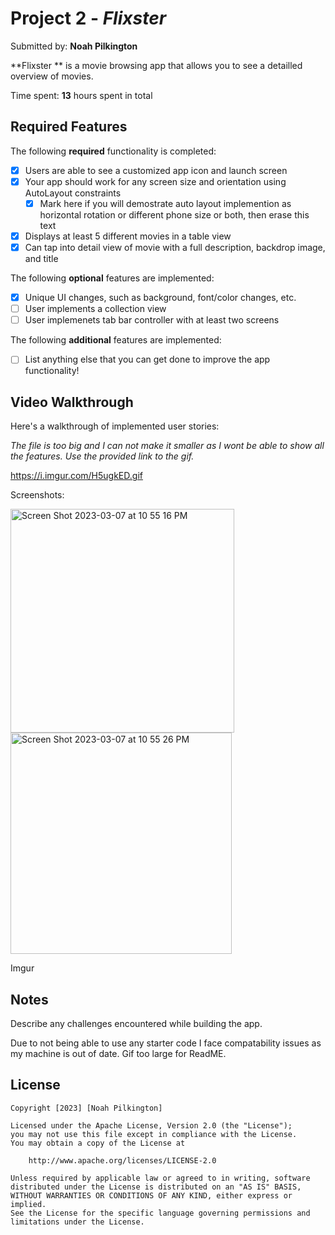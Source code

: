 # Project 2 - *Flixster*

Submitted by: **Noah Pilkington**

**Flixster ** is a movie browsing app that allows you to see a detailled overview of movies.

Time spent: **13** hours spent in total

## Required Features

The following **required** functionality is completed:

- [x] Users are able to see a customized app icon and launch screen
- [x] Your app should work for any screen size and orientation using AutoLayout constraints
  - [x] Mark here if you will demostrate auto layout implemention as horizontal rotation or different phone size or both, then erase this text
- [x] Displays at least 5 different movies in a table view
- [x] Can tap into detail view of movie with a full description, backdrop image, and title
 
The following **optional** features are implemented:

- [x] Unique UI changes, such as background, font/color changes, etc.
- [ ] User implements a collection view
- [ ] User implemenets tab bar controller with at least two screens

The following **additional** features are implemented:

- [ ] List anything else that you can get done to improve the app functionality!

## Video Walkthrough

Here's a walkthrough of implemented user stories:

*The file is too big and I can not make it smaller as I wont be able to show all the features. Use the provided link to the gif.*

https://i.imgur.com/H5ugkED.gif

Screenshots:

<img width="358" alt="Screen Shot 2023-03-07 at 10 55 16 PM" src="https://user-images.githubusercontent.com/82910305/223615865-9326e0f2-284b-4ad5-9562-09f56dd6f98b.png">

<img width="354" alt="Screen Shot 2023-03-07 at 10 55 26 PM" src="https://user-images.githubusercontent.com/82910305/223615729-b1618769-9ac5-478d-8a72-bace69f072b4.png">
 

<!-- Replace this with whatever GIF tool you used! -->
Imgur  


## Notes

Describe any challenges encountered while building the app.

Due to not being able to use any starter code I face compatability issues as my machine is out of date.
Gif too large for ReadME.


## License

    Copyright [2023] [Noah Pilkington]

    Licensed under the Apache License, Version 2.0 (the "License");
    you may not use this file except in compliance with the License.
    You may obtain a copy of the License at

        http://www.apache.org/licenses/LICENSE-2.0

    Unless required by applicable law or agreed to in writing, software
    distributed under the License is distributed on an "AS IS" BASIS,
    WITHOUT WARRANTIES OR CONDITIONS OF ANY KIND, either express or implied.
    See the License for the specific language governing permissions and
    limitations under the License.
